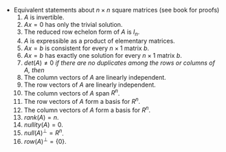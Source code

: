 - Equivalent statements about $n \times n$ square matrices (see book for proofs)
	1. $A$ is invertible.
	2. $Ax = 0$ has only the trivial solution.
	3. The reduced row echelon form of $A$ is $I_n$.
	4. $A$ is expressible as a product of elementary matrices.
	5. $Ax = b$ is consistent for every $n \times 1$ matrix $b$.
	6. $Ax = b$ has exactly one solution for every $n \times 1$ matrix $b$.
	7. $det(A) \neq 0$
	*if there are no duplicates among the rows or columns of $A$, then*
	9. The column vectors of $A$ are linearly independent.
	10. The row vectors of $A$ are linearly independent.
	11. The column vectors of $A$ span $R^n$.
	12. The row vectors of $A$ form a basis for $R^n$.
	13. The column vectors of $A$ form a basis for $R^n$.
	14. $rank(A) = n$.
	15. $nullity(A) = 0$.
	16. $null(A)^\perp = R^n$.
	17. $row(A)^\perp = \{0\}$.